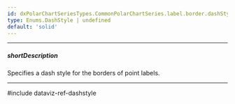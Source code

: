 ```yaml
---
id: dxPolarChartSeriesTypes.CommonPolarChartSeries.label.border.dashStyle
type: Enums.DashStyle | undefined
default: 'solid'
---
```

---
##### shortDescription
Specifies a dash style for the borders of point labels.

---
#include dataviz-ref-dashstyle